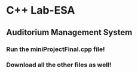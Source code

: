 # C++ Lab-ESA

## Auditorium Management System

### Run the miniProjectFinal.cpp file!
### Download all the other files as well!
